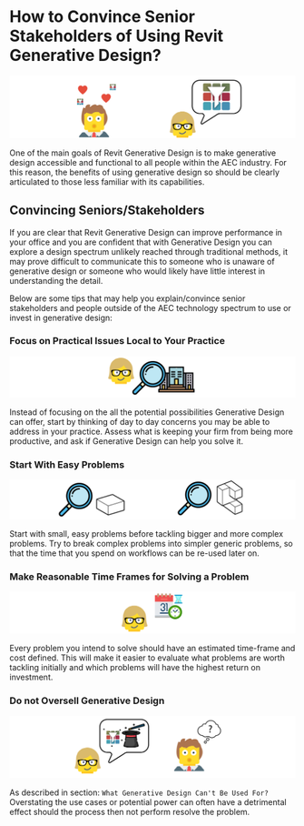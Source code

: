 # How to Convince Senior Stakeholders of Using Revit Generative Design?

<img src="../assets/gdoffice/howtoconvince1.png"/>

One of the main goals of Revit Generative Design is to make generative design accessible and functional to all people within the AEC industry. For this reason, the benefits of using generative design so should be clearly articulated to those less familiar with its capabilities. 

## Convincing Seniors/Stakeholders

If you are clear that Revit Generative Design can improve performance in your office and you are confident that with Generative Design you can explore a design spectrum unlikely reached through traditional methods, it may prove difficult to communicate this to someone who is unaware of generative design or someone who would likely have little interest in understanding the detail.  

Below are some tips that may help you explain/convince senior stakeholders and people outside of the AEC technology spectrum to use or invest in generative design:

### Focus on Practical Issues Local to Your Practice

<img src="../assets/gdoffice/howtoconvince2.png"/>

Instead of focusing on the all the potential possibilities Generative Design can offer, start by thinking of day to day concerns you may be able to address in your practice. Assess what is keeping your firm from being more productive, and ask if Generative Design can help you solve it.

### Start With Easy Problems

<img src="../assets/gdoffice/howtoconvince3.png"/>

Start with small, easy problems before tackling bigger and more complex problems. Try to break complex problems into simpler generic problems, so that the time that you spend on workflows can be re-used later on. 

### Make Reasonable Time Frames for Solving a Problem

<img src="../assets/gdoffice/howtoconvince4.png"/>

Every problem you intend to solve should have an estimated time-frame and cost defined. This will make it easier to evaluate what problems are worth tackling initially and which problems will have the highest return on investment. 

### Do not Oversell Generative Design

<img src="../assets/gdoffice/howtoconvince5.png"/>

As described in section: `What Generative Design Can't Be Used For?` Overstating the use cases or potential power can often have a detrimental effect should the process then not perform resolve the problem.

